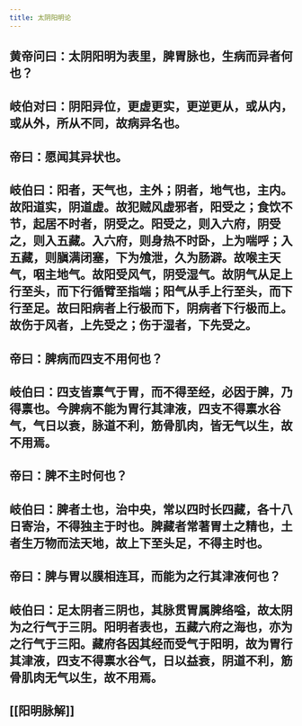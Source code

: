 ```yaml
---
title: 太阴阳明论
---
```


## 黄帝问曰：太阴阳明为表里，脾胃脉也，生病而异者何也？
## 岐伯对曰：阴阳异位，更虚更实，更逆更从，或从内，或从外，所从不同，故病异名也。
## 帝曰：愿闻其异状也。
## 岐伯曰：阳者，天气也，主外；阴者，地气也，主内。故阳道实，阴道虚。故犯贼风虚邪者，阳受之；食饮不节，起居不时者，阴受之。阳受之，则入六府，阴受之，则入五藏。入六府，则身热不时卧，上为喘呼；入五藏，则䐜满闭塞，下为飧泄，久为肠澼。故喉主天气，咽主地气。故阳受风气，阴受湿气。故阴气从足上行至头，而下行循臂至指端；阳气从手上行至头，而下行至足。故曰阳病者上行极而下，阴病者下行极而上。故伤于风者，上先受之；伤于湿者，下先受之。
## 帝曰：脾病而四支不用何也？
## 岐伯曰：四支皆禀气于胃，而不得至经，必因于脾，乃得禀也。今脾病不能为胃行其津液，四支不得禀水谷气，气日以衰，脉道不利，筋骨肌肉，皆无气以生，故不用焉。
## 帝曰：脾不主时何也？
## 岐伯曰：脾者土也，治中央，常以四时长四藏，各十八日寄治，不得独主于时也。脾藏者常著胃土之精也，土者生万物而法天地，故上下至头足，不得主时也。
## 帝曰：脾与胃以膜相连耳，而能为之行其津液何也？
## 岐伯曰：足太阴者三阴也，其脉贯胃属脾络嗌，故太阴为之行气于三阴。阳明者表也，五藏六府之海也，亦为之行气于三阳。藏府各因其经而受气于阳明，故为胃行其津液，四支不得禀水谷气，日以益衰，阴道不利，筋骨肌肉无气以生，故不用焉。
## [[阳明脉解]]
